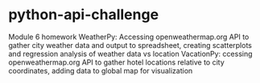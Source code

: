 # python-api-challenge
Module 6 homework
WeatherPy: Accessing openweathermap.org API to gather city weather data and output to spreadsheet, creating scatterplots and regression analysis of weather data vs location
VacationPy: ccessing openweathermap.org API to gather hotel locations relative to city coordinates, adding data to global map for visualization
